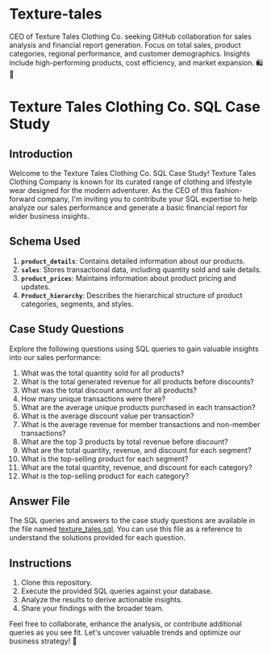 # Texture-tales
CEO of Texture Tales Clothing Co. seeking GitHub collaboration for sales analysis and financial report generation. Focus on total sales, product categories, regional performance, and customer demographics. Insights include high-performing products, cost efficiency, and market expansion. 🛍️💼

# Texture Tales Clothing Co. SQL Case Study

## Introduction

Welcome to the Texture Tales Clothing Co. SQL Case Study! Texture Tales Clothing Company is known for its curated range of clothing and lifestyle wear designed for the modern adventurer. As the CEO of this fashion-forward company, I'm inviting you to contribute your SQL expertise to help analyze our sales performance and generate a basic financial report for wider business insights.

## Schema Used

1. **`product_details`**: Contains detailed information about our products.
2. **`sales`**: Stores transactional data, including quantity sold and sale details.
3. **`product_prices`**: Maintains information about product pricing and updates.
4. **`Product_hierarchy`**: Describes the hierarchical structure of product categories, segments, and styles.

## Case Study Questions

Explore the following questions using SQL queries to gain valuable insights into our sales performance:

1. What was the total quantity sold for all products?
2. What is the total generated revenue for all products before discounts?
3. What was the total discount amount for all products?
4. How many unique transactions were there?
5. What are the average unique products purchased in each transaction?
6. What is the average discount value per transaction?
7. What is the average revenue for member transactions and non-member transactions?
8. What are the top 3 products by total revenue before discount?
9. What are the total quantity, revenue, and discount for each segment?
10. What is the top-selling product for each segment?
11. What are the total quantity, revenue, and discount for each category?
12. What is the top-selling product for each category?

## Answer File

The SQL queries and answers to the case study questions are available in the file named [texture_tales.sql](https://github.com/1MROBI/texture-tales/blob/main/texture_tales.sql). You can use this file as a reference to understand the solutions provided for each question.

## Instructions

1. Clone this repository.
2. Execute the provided SQL queries against your database.
3. Analyze the results to derive actionable insights.
4. Share your findings with the broader team.

Feel free to collaborate, enhance the analysis, or contribute additional queries as you see fit. Let's uncover valuable trends and optimize our business strategy! 🚀


